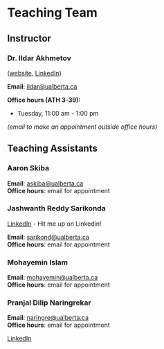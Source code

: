 # Teaching Team

## Instructor

### Dr. Ildar Akhmetov

([website](https://ildarakhmetov.com), [LinkedIn](https://www.linkedin.com/in/ildar-akhmetov/))

**Email**: ildar@ualberta.ca

**Office hours (ATH 3-39):**

* Tuesday, 11:00 am - 1:00 pm

_(email to make an appointment outside office hours)_

## Teaching Assistants

### Aaron Skiba
**Email**: askiba@ualberta.ca  
**Office hours**: email for appointment

### Jashwanth Reddy Sarikonda
[LinkedIn](https://www.linkedin.com/in/jashwanth-reddy-sarikonda/) - Hit me up on Linkedin!

**Email**: sarikond@ualberta.ca  
**Office hours**: email for appointment

### Mohayemin Islam  
**Email**: mohayemin@ualberta.ca  
**Office hours**: email for appointment   


### Pranjal Dilip Naringrekar
**Email**: naringre@ualberta.ca  
**Office hours**: email for appointment

[LinkedIn](https://www.linkedin.com/in/pranjal-naringrekar-b73157157/)
